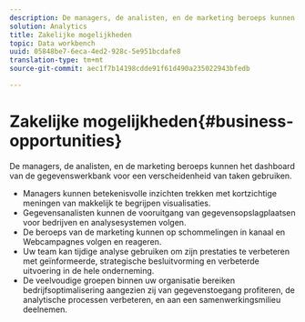 ```yaml
---
description: De managers, de analisten, en de marketing beroeps kunnen het dashboard van de gegevenswerkbank voor een verscheidenheid van taken gebruiken.
solution: Analytics
title: Zakelijke mogelijkheden
topic: Data workbench
uuid: 05848be7-6eca-4ed2-928c-5e951bcdafe8
translation-type: tm+mt
source-git-commit: aec1f7b14198cdde91f61d490a235022943bfedb

---
```



# Zakelijke mogelijkheden{#business-opportunities}

De managers, de analisten, en de marketing beroeps kunnen het dashboard van de gegevenswerkbank voor een verscheidenheid van taken gebruiken.

* Managers kunnen betekenisvolle inzichten trekken met kortzichtige meningen van makkelijk te begrijpen visualisaties.
* Gegevensanalisten kunnen de vooruitgang van gegevensopslagplaatsen voor bedrijven en analysesystemen volgen.
* De beroeps van de marketing kunnen op schommelingen in kanaal en Webcampagnes volgen en reageren.
* Uw team kan tijdige analyse gebruiken om zijn prestaties te verbeteren met geïnformeerde, strategische besluitvorming en verbeterde uitvoering in de hele onderneming.
* De veelvoudige groepen binnen uw organisatie bereiken bedrijfsoptimalisering aangezien zij van gegevenstoegang profiteren, de analytische processen verbeteren, en aan een samenwerkingsmilieu deelnemen.

